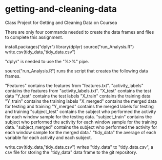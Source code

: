 # getting-and-cleaning-data
Class Project for Getting and Cleaning Data on Coursea

There are only four commands needed to create the data frames and files to complete this assignment.

install.packages("dplyr")
library(dplyr)
source("run_Analysis.R")
write.csv(tidy_data,"tidy_data.csv")

"dplyr" is needed to use the "%>%" pipe.

source("run_Analysis.R") runs the script that creates the following data frames.

"Features" contains the features from "features.txt".
"activity_labels" contains the features from "activity_labels.txt".
"X_test" contains the test data
"Y_test" contains the test labels
"X_train" contains the training data
"Y_train" contains the training labels
"X_merged" contains the merged data for testing and training
"Y_merged" contains the merged labels for testing and training
"subject_test" contains the subject who performed the activity for each window sample for the testing data.
"subject_train" contains the subject who performed the activity for each window sample for the training data.
"subject_merged" contains the subject who performed the activity for each window sample for the merged data."
"tidy_data" the average of each variable for each activity and each subject.

write.csv(tidy_data,"tidy_data.csv") writes "tidy_data" to "tidy_data.csv", a csv file for storing the "tidy_data" data frame to the git repository.
	